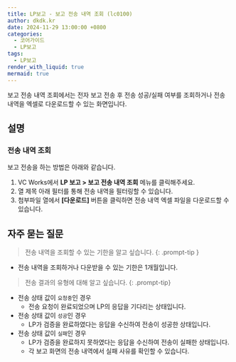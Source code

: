```yaml
---
title: LP보고 - 보고 전송 내역 조회 (lc0100)
author: dkdk.kr
date: 2024-11-29 13:00:00 +0800
categories:
  - 코어가이드
  - LP보고
tags:
  - LP보고
render_with_liquid: true
mermaid: true
---
```

보고 전송 내역 조회에서는 전자 보고 전송 후 전송 성공/실패 여부를 조회하거나 전송 내역을 엑셀로 다운로드할 수 있는 화면입니다.

## 설명

### 전송 내역 조회
보고 전송을 하는 방법은 아래와 같습니다.
1. VC Works에서 **LP 보고 > 보고 전송 내역 조회** 메뉴를 클릭해주세요.
2. 열 제목 아래 필터를 통해 전송 내역을 필터링할 수 있습니다.
3. 첨부파일 열에서 **[다운로드]** 버튼을 클릭하면 전송 내역 엑셀 파일을 다운로드할 수 있습니다.

## 자주 묻는 질문

> 전송 내역을 조회할 수 있는 기한을 알고 싶습니다.
> {: .prompt-tip }
- 전송 내역을 조회하거나 다운받을 수 있는 기한은 1개월입니다.


> 전송 결과의 유형에 대해 알고 싶습니다.
> {: .prompt-tip}
- 전송 상태 값이 `요청중`인 경우
	- 전송 요청이 완료되었으며 LP의 응답을 기다리는 상태입니다.
- 전송 상태 값이 `성공`인 경우
	- LP가 검증을 완료하였다는 응답을 수신하여 전송이 성공한 상태입니다.
- 전송 상태 값이 `실패`인 경우
	- LP가 검증을 완료하지 못하였다는 응답을 수신하여 전송이 실패한 상태입니다.
	- 각 보고 화면의 전송 내역에서 실패 사유를 확인할 수 있습니다.
